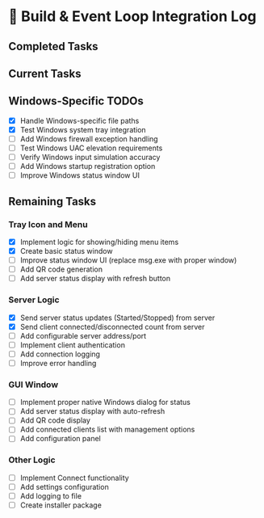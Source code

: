 # 📝 Build & Event Loop Integration Log

## Completed Tasks
## Current Tasks

## Windows-Specific TODOs
- [x] Handle Windows-specific file paths
- [x] Test Windows system tray integration
- [ ] Add Windows firewall exception handling
- [ ] Test Windows UAC elevation requirements
- [ ] Verify Windows input simulation accuracy
- [ ] Add Windows startup registration option
- [ ] Improve Windows status window UI

## Remaining Tasks
### Tray Icon and Menu
- [x] Implement logic for showing/hiding menu items
- [x] Create basic status window
- [ ] Improve status window UI (replace msg.exe with proper window)
- [ ] Add QR code generation
- [ ] Add server status display with refresh button

### Server Logic
- [x] Send server status updates (Started/Stopped) from server
- [x] Send client connected/disconnected count from server
- [ ] Add configurable server address/port
- [ ] Implement client authentication
- [ ] Add connection logging
- [ ] Improve error handling

### GUI Window
- [ ] Implement proper native Windows dialog for status
- [ ] Add server status display with auto-refresh
- [ ] Add QR code display
- [ ] Add connected clients list with management options
- [ ] Add configuration panel

### Other Logic
- [ ] Implement Connect functionality
- [ ] Add settings configuration
- [ ] Add logging to file
- [ ] Create installer package
